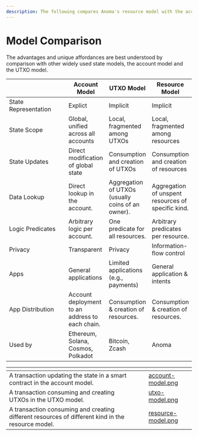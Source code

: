 ```yaml
---
description: The following compares Anoma's resource model with the account and UTXO model.
---
```


# Model Comparison

The advantages and unique affordances are best understood by comparison with other widely used state models, the account model and the UTXO model.

<table><thead><tr><th width="190"></th><th>Account Model</th><th>UTXO Model</th><th>Resource Model</th></tr></thead><tbody><tr><td>State Representation</td><td>Explict</td><td>Implicit</td><td>Implicit</td></tr><tr><td>State Scope</td><td>Global, unified across all accounts</td><td>Local, fragmented among UTXOs</td><td>Local, fragmented among resources</td></tr><tr><td>State Updates</td><td>Direct modification of global state</td><td>Consumption and creation of UTXOs</td><td>Consumption and creation of resources</td></tr><tr><td>Data Lookup</td><td>Direct lookup in the account.</td><td>Aggregation of UTXOs (usually coins of an owner).</td><td>Aggregation of unspent resources of specific kind.</td></tr><tr><td>Logic Predicates</td><td>Arbitrary logic per account.</td><td>One predicate for all resources.</td><td>Arbitrary predicates per resource.</td></tr><tr><td>Privacy</td><td>Transparent</td><td>Privacy </td><td>Information-flow control</td></tr><tr><td>Apps</td><td>General applications</td><td>Limited applications (e.g., payments)</td><td>General application &#x26; intents</td></tr><tr><td>App Distribution</td><td>Account deployment to an address to each chain.</td><td>Consumption &#x26; creation of resources.</td><td>Consumption &#x26; creation of resources.</td></tr><tr><td>Used by</td><td>Ethereum, Solana, Cosmos, Polkadot</td><td>Bitcoin, Zcash</td><td>Anoma</td></tr></tbody></table>

<table data-view="cards"><thead><tr><th></th><th></th><th></th><th data-hidden data-card-cover data-type="files"></th></tr></thead><tbody><tr><td>A transaction updating the state in a smart contract in the account model.</td><td></td><td></td><td><a href="../../.gitbook/assets/account-model.png">account-model.png</a></td></tr><tr><td>A transaction consuming and creating UTXOs in the UTXO model.</td><td></td><td></td><td><a href="../../.gitbook/assets/utxo-model.png">utxo-model.png</a></td></tr><tr><td>A transaction consuming and creating different resources of different kind in the resource model.</td><td></td><td></td><td><a href="../../.gitbook/assets/resource-model.png">resource-model.png</a></td></tr></tbody></table>

